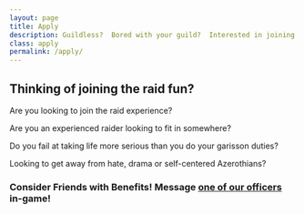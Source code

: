 ```yaml
---
layout: page
title: Apply
description: Guildless?  Bored with your guild?  Interested in joining Friends with Benefits?
class: apply
permalink: /apply/
---
```


## Thinking of joining the raid fun?

Are you looking to join the raid experience?

Are you an experienced raider looking to fit in somewhere?

Do you fail at taking life more serious than you do your garisson duties?

Looking to get away from hate, drama or self-centered Azerothians?

### Consider Friends with Benefits!  Message [one of our officers](/members) in-game!

